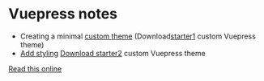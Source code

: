 # Vuepress notes

* Creating a minimal [custom theme](custom1.md) (Download[starter1](https://github.com/tomcam/vuepress-theme-starter1) custom Vuepress theme)
* [Add styling](custom2.md) [Download starter2](https://github.com/tomcam/vuepress-theme-starter2) custom Vuepress theme

[Read this online](https://tomcam.github.io/vuepress.github.io)
